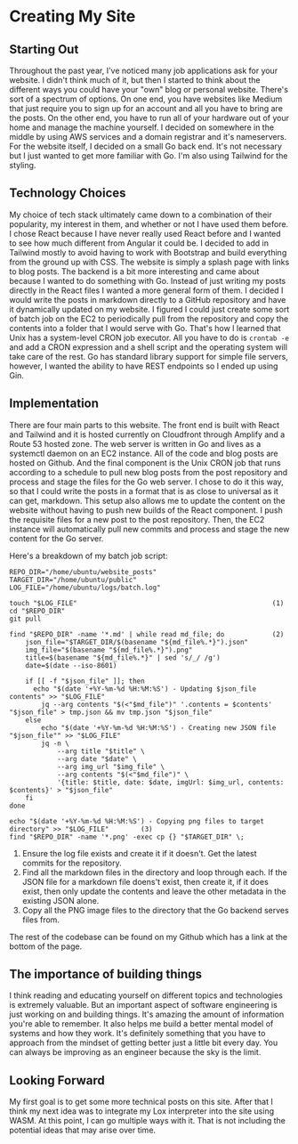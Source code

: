 # Creating My Site

## Starting Out
Throughout the past year, I've noticed many job applications ask for your website. I didn't think much of it, but then I started to think about the different ways you could have your "own" blog or personal website. There's sort of a spectrum of options. On one end, you have websites like Medium that just require you to sign up for an account and all you have to bring are the posts. On the other end, you have to run all of your hardware out of your home and manage the machine yourself. I decided on somewhere in the middle by using AWS services and a domain registrar and it's nameservers. For the website itself, I decided on a small Go back end. It's not necessary but I just wanted to get more familiar with Go. I'm also using Tailwind for the styling.  

## Technology Choices
My choice of tech stack ultimately came down to a combination of their popularity, my interest in them, and whether or not I have used them before. I chose React because I have never really used React before and I wanted to see how much different from Angular it could be. I decided to add in Tailwind mostly to avoid having to work with Bootstrap and build everything from the ground up with CSS. The website is simply a splash page with links to blog posts. The backend is a bit more interesting and came about because I wanted to do something with Go. Instead of just writing my posts directly in the React files I wanted a more general form of them. I decided I would write the posts in markdown directly to a GitHub repository and have it dynamically updated on my website. I figured I could just create some sort of batch job on the EC2 to periodically pull from the repository and copy the contents into a folder that I would serve with Go. That's how I learned that Unix has a system-level CRON job executor. All you have to do is ```crontab -e``` and add a CRON expression and a shell script and the operating system will take care of the rest. Go has standard library support for simple file servers, however, I wanted the ability to have REST endpoints so I ended up using Gin.

## Implementation
There are four main parts to this website. The front end is built with React and Tailwind and it is hosted currently on Cloudfront through Amplify and a Route 53 hosted zone. The web server is written in Go and lives as a systemctl daemon on an EC2 instance. All of the code and blog posts are hosted on Github. And the final component is the Unix CRON job that runs according to a schedule to pull new blog posts from the post repository and process and stage the files for the Go web server. I chose to do it this way, so that I could write the posts in a format that is as close to universal as it can get, markdown. This setup also allows me to update the content on the website without having to push new builds of the React component. I push the requisite files for a new post to the post repository. Then, the EC2 instance will automatically pull new commits and process and stage the new content for the Go server.  

Here's a breakdown of my batch job script:  

    REPO_DIR="/home/ubuntu/website_posts"
    TARGET_DIR="/home/ubuntu/public"
    LOG_FILE="/home/ubuntu/logs/batch.log"

    touch "$LOG_FILE"                                                 (1)
    cd "$REPO_DIR"
    git pull

    find "$REPO_DIR" -name '*.md' | while read md_file; do            (2)
	    json_file="$TARGET_DIR/$(basename "${md_file%.*}").json"
	    img_file="$(basename "${md_file%.*}").png"
	    title=$(basename "${md_file%.*}" | sed 's/_/ /g')
	    date=$(date --iso-8601)

	    if [[ -f "$json_file" ]]; then
  		  echo "$(date '+%Y-%m-%d %H:%M:%S') - Updating $json_file contents" >> "$LOG_FILE"
		    jq --arg contents "$(<"$md_file")" '.contents = $contents' "$json_file" > tmp.json && mv tmp.json "$json_file"
	    else
		    echo "$(date '+%Y-%m-%d %H:%M:%S') - Creating new JSON file "$json_file"" >> "$LOG_FILE"
		    jq -n \
			    --arg title "$title" \
			    --arg date "$date" \
			    --arg img_url "$img_file" \
			    --arg contents "$(<"$md_file")" \
			    '{title: $title, date: $date, imgUrl: $img_url, contents: $contents}' > "$json_file"
	    fi
    done

    echo "$(date '+%Y-%m-%d %H:%M:%S') - Copying png files to target directory" >> "$LOG_FILE"        (3)
    find "$REPO_DIR" -name '*.png' -exec cp {} "$TARGET_DIR" \;
1. Ensure the log file exists and create it if it doesn't. Get the latest commits for the repository.
2. Find all the markdown files in the directory and loop through each. If the JSON file for a markdown file doens't exist, then create it, if it does exist, then only update the contents and leave the other metadata in the existing JSON alone.
3. Copy all the PNG image files to the directory that the Go backend serves files from.  

The rest of the codebase can be found on my Github which has a link at the bottom of the page.

## The importance of building things
I think reading and educating yourself on different topics and technologies is extremely valuable. But an important aspect of software engineering is just working on and building things. It's amazing the amount of information you're able to remember. It also helps me build a better mental model of systems and how they work. It's definitely something that you have to approach from the mindset of getting better just a little bit every day. You can always be improving as an engineer because the sky is the limit.

## Looking Forward
My first goal is to get some more technical posts on this site. After that I think my next idea was to integrate my Lox interpreter into the site using WASM. At this point, I can go multiple ways with it. That is not including the potential ideas that may arise over time.
